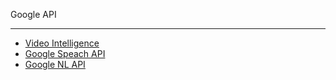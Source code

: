 Google API
***
* [Video Intelligence](./dev-on-gcs/GoogleAPI/VideoIntelligenceAPI/)
* [Google Speach API](./dev-on-gcs/GoogleAPI/SpeachAPI/)
* [Google NL API](./dev-on-gcs/GoogleAPI/NLPAPI/)
